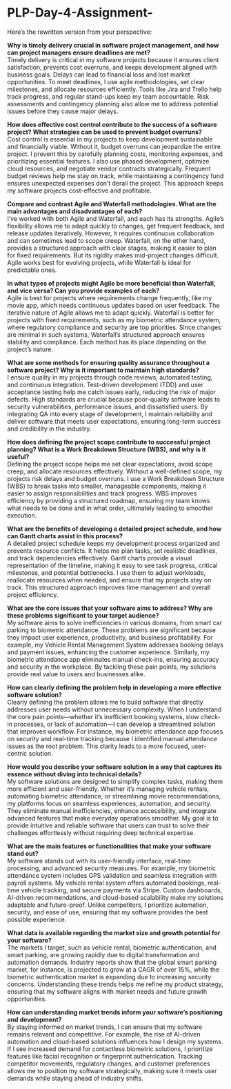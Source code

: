 # PLP-Day-4-Assignment-

Here’s the rewritten version from your perspective:  


**Why is timely delivery crucial in software project management, and how can project managers ensure deadlines are met?**  
Timely delivery is critical in my software projects because it ensures client satisfaction, prevents cost overruns, and keeps development aligned with business goals. Delays can lead to financial loss and lost market opportunities. To meet deadlines, I use agile methodologies, set clear milestones, and allocate resources efficiently. Tools like Jira and Trello help track progress, and regular stand-ups keep my team accountable. Risk assessments and contingency planning also allow me to address potential issues before they cause major delays.  

**How does effective cost control contribute to the success of a software project? What strategies can be used to prevent budget overruns?**  
Cost control is essential in my projects to keep development sustainable and financially viable. Without it, budget overruns can jeopardize the entire project. I prevent this by carefully planning costs, monitoring expenses, and prioritizing essential features. I also use phased development, optimize cloud resources, and negotiate vendor contracts strategically. Frequent budget reviews help me stay on track, while maintaining a contingency fund ensures unexpected expenses don’t derail the project. This approach keeps my software projects cost-effective and profitable.  

**Compare and contrast Agile and Waterfall methodologies. What are the main advantages and disadvantages of each?**  
I’ve worked with both Agile and Waterfall, and each has its strengths. Agile’s flexibility allows me to adapt quickly to changes, get frequent feedback, and release updates iteratively. However, it requires continuous collaboration and can sometimes lead to scope creep. Waterfall, on the other hand, provides a structured approach with clear stages, making it easier to plan for fixed requirements. But its rigidity makes mid-project changes difficult. Agile works best for evolving projects, while Waterfall is ideal for predictable ones.  

**In what types of projects might Agile be more beneficial than Waterfall, and vice versa? Can you provide examples of each?**  
Agile is best for projects where requirements change frequently, like my movie app, which needs continuous updates based on user feedback. The iterative nature of Agile allows me to adapt quickly. Waterfall is better for projects with fixed requirements, such as my biometric attendance system, where regulatory compliance and security are top priorities. Since changes are minimal in such systems, Waterfall’s structured approach ensures stability and compliance. Each method has its place depending on the project’s nature.  

**What are some methods for ensuring quality assurance throughout a software project? Why is it important to maintain high standards?**  
I ensure quality in my projects through code reviews, automated testing, and continuous integration. Test-driven development (TDD) and user acceptance testing help me catch issues early, reducing the risk of major defects. High standards are crucial because poor-quality software leads to security vulnerabilities, performance issues, and dissatisfied users. By integrating QA into every stage of development, I maintain reliability and deliver software that meets user expectations, ensuring long-term success and credibility in the industry.  

**How does defining the project scope contribute to successful project planning? What is a Work Breakdown Structure (WBS), and why is it useful?**  
Defining the project scope helps me set clear expectations, avoid scope creep, and allocate resources effectively. Without a well-defined scope, my projects risk delays and budget overruns. I use a Work Breakdown Structure (WBS) to break tasks into smaller, manageable components, making it easier to assign responsibilities and track progress. WBS improves efficiency by providing a structured roadmap, ensuring my team knows what needs to be done and in what order, ultimately leading to smoother execution.  

**What are the benefits of developing a detailed project schedule, and how can Gantt charts assist in this process?**  
A detailed project schedule keeps my development process organized and prevents resource conflicts. It helps me plan tasks, set realistic deadlines, and track dependencies effectively. Gantt charts provide a visual representation of the timeline, making it easy to see task progress, critical milestones, and potential bottlenecks. I use them to adjust workloads, reallocate resources when needed, and ensure that my projects stay on track. This structured approach improves time management and overall project efficiency.  

**What are the core issues that your software aims to address? Why are these problems significant to your target audience?**  
My software aims to solve inefficiencies in various domains, from smart car parking to biometric attendance. These problems are significant because they impact user experience, productivity, and business profitability. For example, my Vehicle Rental Management System addresses booking delays and payment issues, enhancing the customer experience. Similarly, my biometric attendance app eliminates manual check-ins, ensuring accuracy and security in the workplace. By tackling these pain points, my solutions provide real value to users and businesses alike.  

**How can clearly defining the problem help in developing a more effective software solution?**  
Clearly defining the problem allows me to build software that directly addresses user needs without unnecessary complexity. When I understand the core pain points—whether it’s inefficient booking systems, slow check-in processes, or lack of automation—I can develop a streamlined solution that improves workflow. For instance, my biometric attendance app focuses on security and real-time tracking because I identified manual attendance issues as the root problem. This clarity leads to a more focused, user-centric solution.  

**How would you describe your software solution in a way that captures its essence without diving into technical details?**  
My software solutions are designed to simplify complex tasks, making them more efficient and user-friendly. Whether it’s managing vehicle rentals, automating biometric attendance, or streamlining movie recommendations, my platforms focus on seamless experiences, automation, and security. They eliminate manual inefficiencies, enhance accessibility, and integrate advanced features that make everyday operations smoother. My goal is to provide intuitive and reliable software that users can trust to solve their challenges effortlessly without requiring deep technical expertise.  

**What are the main features or functionalities that make your software stand out?**  
My software stands out with its user-friendly interface, real-time processing, and advanced security measures. For example, my biometric attendance system includes GPS validation and seamless integration with payroll systems. My vehicle rental system offers automated bookings, real-time vehicle tracking, and secure payments via Stripe. Custom dashboards, AI-driven recommendations, and cloud-based scalability make my solutions adaptable and future-proof. Unlike competitors, I prioritize automation, security, and ease of use, ensuring that my software provides the best possible experience.  

**What data is available regarding the market size and growth potential for your software?**  
The markets I target, such as vehicle rental, biometric authentication, and smart parking, are growing rapidly due to digital transformation and automation demands. Industry reports show that the global smart parking market, for instance, is projected to grow at a CAGR of over 15%, while the biometric authentication market is expanding due to increasing security concerns. Understanding these trends helps me refine my product strategy, ensuring that my software aligns with market needs and future growth opportunities.  

**How can understanding market trends inform your software’s positioning and development?**  
By staying informed on market trends, I can ensure that my software remains relevant and competitive. For example, the rise of AI-driven automation and cloud-based solutions influences how I design my systems. If I see increased demand for contactless biometric solutions, I prioritize features like facial recognition or fingerprint authentication. Tracking competitor movements, regulatory changes, and customer preferences allows me to position my software strategically, making sure it meets user demands while staying ahead of industry shifts.  

